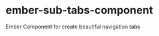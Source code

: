 ember-sub-tabs-component
========================

Ember Component for create beautiful navigation tabs
